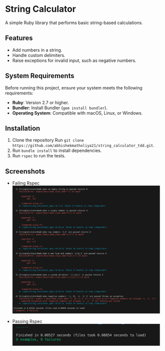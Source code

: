 # String Calculator

A simple Ruby library that performs basic string-based calculations.

## Features

- Add numbers in a string.
- Handle custom delimiters.
- Raise exceptions for invalid input, such as negative numbers.

## System Requirements

Before running this project, ensure your system meets the following requirements:

- **Ruby**: Version 2.7 or higher.
- **Bundler**: Install Bundler (`gem install bundler`).
- **Operating System**: Compatible with macOS, Linux, or Windows.

## Installation

1. Clone the repository Run `git clone https://github.com/abhishekmatholiya21/string_calculator_tdd.git`.
2. Run `bundle install` to install dependencies.
3. Run `rspec` to run the tests.

## Screenshots
- Failing Rspec
![alt text](image.png)

- Passing Rspec
![alt text](image-1.png)